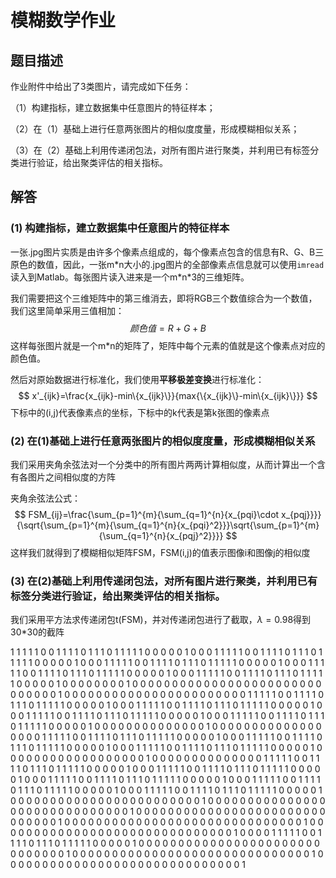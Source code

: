 # 模糊数学作业



## 题目描述

作业附件中给出了3类图片，请完成如下任务：

（1）构建指标，建立数据集中任意图片的特征样本；

（2）在（1）基础上进行任意两张图片的相似度度量，形成模糊相似关系；

（3）在（2）基础上利用传递闭包法，对所有图片进行聚类，并利用已有标签分类进行验证，给出聚类评估的相关指标。

## 解答

### (1) 构建指标，建立数据集中任意图片的特征样本

一张.jpg图片实质是由许多个像素点组成的，每个像素点包含的信息有R、G、B三原色的数值，因此，一张m\*n大小的.jpg图片的全部像素点信息就可以使用`imread`读入到Matlab。每张图片读入进来是一个m\*n\*3的三维矩阵。

我们需要把这个三维矩阵中的第三维消去，即将RGB三个数值综合为一个数值，我们这里简单采用三值相加：
$$
颜色值=R+G+B
$$
这样每张图片就是一个m\*n的矩阵了，矩阵中每个元素的值就是这个像素点对应的颜色值。

然后对原始数据进行标准化，我们使用**平移极差变换**进行标准化：
$$
x'_{ijk}=\frac{x_{ijk}-min\{x_{ijk}\}}{max{\{x_{ijk}\}-min\{x_{ijk}\}}}
$$
下标中的(i,j)代表像素点的坐标，下标中的k代表是第k张图的像素点



### (2) 在(1)基础上进行任意两张图片的相似度度量，形成模糊相似关系

我们采用夹角余弦法对一个分类中的所有图片两两计算相似度，从而计算出一个含有各图片之间相似度的方阵

夹角余弦法公式：
$$
FSM_{ij}=\frac{\sum_{p=1}^{m}{\sum_{q=1}^{n}{x_{pqi}\cdot x_{pqj}}}}{\sqrt{\sum_{p=1}^{m}{\sum_{q=1}^{n}{x_{pqi}^2}}}\sqrt{\sum_{p=1}^{m}{\sum_{q=1}^{n}{x_{pqj}^2}}}}
$$
这样我们就得到了模糊相似矩阵FSM，FSM(i,j)的值表示图像i和图像j的相似度



### (3) 在(2)基础上利用传递闭包法，对所有图片进行聚类，并利用已有标签分类进行验证，给出聚类评估的相关指标。

我们采用平方法求传递闭包t(FSM)，并对传递闭包进行了截取，$\lambda=0.98$得到30*30的截阵

1	1	1	1	1	0	0	1	1	1	1	0	1	1	1	0	1	1	1	1	1	0	0	0	0	0	1	0	0	0
1	1	1	1	1	0	0	1	1	1	1	0	1	1	1	0	1	1	1	1	1	0	0	0	0	0	1	0	0	0
1	1	1	1	1	0	0	1	1	1	1	0	1	1	1	0	1	1	1	1	1	0	0	0	0	0	1	0	0	0
1	1	1	1	1	0	0	1	1	1	1	0	1	1	1	0	1	1	1	1	1	0	0	0	0	0	1	0	0	0
1	1	1	1	1	0	0	1	1	1	1	0	1	1	1	0	1	1	1	1	1	0	0	0	0	0	1	0	0	0
0	0	0	0	0	1	0	0	0	0	0	0	0	0	0	0	0	0	0	0	0	0	0	0	0	0	0	0	0	0
0	0	0	0	0	0	1	0	0	0	0	0	0	0	0	0	0	0	0	0	0	0	0	0	0	0	0	0	0	0
1	1	1	1	1	0	0	1	1	1	1	0	1	1	1	0	1	1	1	1	1	0	0	0	0	0	1	0	0	0
1	1	1	1	1	0	0	1	1	1	1	0	1	1	1	0	1	1	1	1	1	0	0	0	0	0	1	0	0	0
1	1	1	1	1	0	0	1	1	1	1	0	1	1	1	0	1	1	1	1	1	0	0	0	0	0	1	0	0	0
1	1	1	1	1	0	0	1	1	1	1	0	1	1	1	0	1	1	1	1	1	0	0	0	0	0	1	0	0	0
0	0	0	0	0	0	0	0	0	0	0	1	0	0	0	0	0	0	0	0	0	0	0	0	0	0	0	0	0	0
1	1	1	1	1	0	0	1	1	1	1	0	1	1	1	0	1	1	1	1	1	0	0	0	0	0	1	0	0	0
1	1	1	1	1	0	0	1	1	1	1	0	1	1	1	0	1	1	1	1	1	0	0	0	0	0	1	0	0	0
1	1	1	1	1	0	0	1	1	1	1	0	1	1	1	0	1	1	1	1	1	0	0	0	0	0	1	0	0	0
0	0	0	0	0	0	0	0	0	0	0	0	0	0	0	1	0	0	0	0	0	0	0	0	0	0	0	0	0	0
1	1	1	1	1	0	0	1	1	1	1	0	1	1	1	0	1	1	1	1	1	0	0	0	0	0	1	0	0	0
1	1	1	1	1	0	0	1	1	1	1	0	1	1	1	0	1	1	1	1	1	0	0	0	0	0	1	0	0	0
1	1	1	1	1	0	0	1	1	1	1	0	1	1	1	0	1	1	1	1	1	0	0	0	0	0	1	0	0	0
1	1	1	1	1	0	0	1	1	1	1	0	1	1	1	0	1	1	1	1	1	0	0	0	0	0	1	0	0	0
1	1	1	1	1	0	0	1	1	1	1	0	1	1	1	0	1	1	1	1	1	0	0	0	0	0	1	0	0	0
0	0	0	0	0	0	0	0	0	0	0	0	0	0	0	0	0	0	0	0	0	1	0	0	0	0	0	0	0	0
0	0	0	0	0	0	0	0	0	0	0	0	0	0	0	0	0	0	0	0	0	0	1	0	0	0	0	0	0	0
0	0	0	0	0	0	0	0	0	0	0	0	0	0	0	0	0	0	0	0	0	0	0	1	0	0	0	0	0	0
0	0	0	0	0	0	0	0	0	0	0	0	0	0	0	0	0	0	0	0	0	0	0	0	1	0	0	0	0	0
0	0	0	0	0	0	0	0	0	0	0	0	0	0	0	0	0	0	0	0	0	0	0	0	0	1	0	0	0	0
1	1	1	1	1	0	0	1	1	1	1	0	1	1	1	0	1	1	1	1	1	0	0	0	0	0	1	0	0	0
0	0	0	0	0	0	0	0	0	0	0	0	0	0	0	0	0	0	0	0	0	0	0	0	0	0	0	1	0	0
0	0	0	0	0	0	0	0	0	0	0	0	0	0	0	0	0	0	0	0	0	0	0	0	0	0	0	0	1	0
0	0	0	0	0	0	0	0	0	0	0	0	0	0	0	0	0	0	0	0	0	0	0	0	0	0	0	0	0	1
